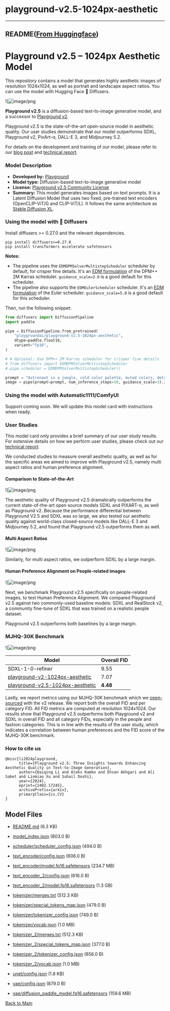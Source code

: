
# playground-v2.5-1024px-aesthetic
---


## README([From Huggingface](https://huggingface.co/playgroundai/playground-v2.5-1024px-aesthetic))


# Playground v2.5 – 1024px Aesthetic Model

This repository contains a model that generates highly aesthetic images of resolution 1024x1024, as well as portrait and landscape aspect ratios. You can use the model with Hugging Face 🧨 Diffusers.

![![image/png](https://cdn-uploads.huggingface.co/production/uploads/636c0c4eaae2da3c76b8a9a3/HYUUGfU6SOCHsvyeISQ5Y.png)

**Playground v2.5** is a diffusion-based text-to-image generative model, and a successor to [Playground v2](https://huggingface.co/playgroundai/playground-v2-1024px-aesthetic).

Playground v2.5 is the state-of-the-art open-source model in aesthetic quality. Our user studies demonstrate that our model outperforms SDXL, Playground v2, PixArt-α, DALL-E 3, and Midjourney 5.2.

For details on the development and training of our model, please refer to our [blog post](https://blog.playgroundai.com/playground-v2-5/) and [technical report](https://marketing-cdn.playground.com/research/pgv2.5_compressed.pdf).

### Model Description
- **Developed by:** [Playground](https://playground.com)
- **Model type:** Diffusion-based text-to-image generative model
- **License:** [Playground v2.5 Community License](https://huggingface.co/playgroundai/playground-v2.5-1024px-aesthetic/blob/main/LICENSE.md)
- **Summary:** This model generates images based on text prompts. It is a Latent Diffusion Model that uses two fixed, pre-trained text encoders (OpenCLIP-ViT/G and CLIP-ViT/L). It follows the same architecture as [Stable Diffusion XL](https://huggingface.co/docs/diffusers/en/using-diffusers/sdxl).

### Using the model with 🧨 Diffusers

Install diffusers >= 0.27.0 and the relevant dependencies.

```
pip install diffusers>=0.27.0
pip install transformers accelerate safetensors
```

**Notes:**
- The pipeline uses the `EDMDPMSolverMultistepScheduler` scheduler by default, for crisper fine details. It's an [EDM formulation](https://arxiv.org/abs/2206.00364) of the DPM++ 2M Karras scheduler. `guidance_scale=3.0` is a good default for this scheduler.
- The pipeline also supports the `EDMEulerScheduler` scheduler. It's an [EDM formulation](https://arxiv.org/abs/2206.00364) of the Euler scheduler. `guidance_scale=5.0` is a good default for this scheduler.

Then, run the following snippet:

```python
from diffusers import DiffusionPipeline
import paddle

pipe = DiffusionPipeline.from_pretrained(
    "playgroundai/playground-v2.5-1024px-aesthetic",
    dtype=paddle.float16,
    variant="fp16",
)

# # Optional: Use DPM++ 2M Karras scheduler for crisper fine details
# from diffusers import EDMDPMSolverMultistepScheduler
# pipe.scheduler = EDMDPMSolverMultistepScheduler()

prompt = "Astronaut in a jungle, cold color palette, muted colors, detailed, 8k"
image = pipe(prompt=prompt, num_inference_steps=50, guidance_scale=3).images[0]
```

### Using the model with Automatic1111/ComfyUI

Support coming soon. We will update this model card with instructions when ready.

### User Studies

This model card only provides a brief summary of our user study results. For extensive details on how we perform user studies, please check out our [technical report](https://marketing-cdn.playground.com/research/pgv2.5_compressed.pdf).

We conducted studies to measure overall aesthetic quality, as well as for the specific areas we aimed to improve with Playground v2.5, namely multi aspect ratios and human preference alignment.

#### Comparison to State-of-the-Art

![![image/png](https://cdn-uploads.huggingface.co/production/uploads/63855d851769b7c4b10e1f76/V7LFNzgoQJnL__ndU0CnE.png)

The aesthetic quality of Playground v2.5 dramatically outperforms the current state-of-the-art open source models SDXL and PIXART-α, as well as Playground v2. Because the performance differential between Playground V2.5 and SDXL was so large, we also tested our aesthetic quality against world-class closed-source models like DALL-E 3 and Midjourney 5.2, and found that Playground v2.5 outperforms them as well.

#### Multi Aspect Ratios

![![image/png](https://cdn-uploads.huggingface.co/production/uploads/636c0c4eaae2da3c76b8a9a3/xMB0r-CmR3N6dABFlcV71.png)

Similarly, for multi aspect ratios, we outperform SDXL by a large margin.

#### Human Preference Alignment on People-related images

![![image/png](https://cdn-uploads.huggingface.co/production/uploads/636c0c4eaae2da3c76b8a9a3/7c-8Stw52OsNtUjse8Slv.png)

Next, we benchmark Playground v2.5 specifically on people-related images, to test Human Preference Alignment. We compared Playground v2.5 against two commonly-used baseline models: SDXL and RealStock v2, a community fine-tune of SDXL that was trained on a realistic people dataset.

Playground v2.5 outperforms both baselines by a large margin.

### MJHQ-30K Benchmark

![![image/png](https://cdn-uploads.huggingface.co/production/uploads/636c0c4eaae2da3c76b8a9a3/7tyYDPGUtokh-k18XDSte.png)

| Model                                 | Overall FID   |
| ------------------------------------- | ----- |
| SDXL-1-0-refiner                      | 9.55  |
| [playground-v2-1024px-aesthetic](https://huggingface.co/playgroundai/playground-v2-1024px-aesthetic)        | 7.07  |
| [playground-v2.5-1024px-aesthetic](https://huggingface.co/playgroundai/playground-v2.5-1024px-aesthetic) | **4.48** |

Lastly, we report metrics using our MJHQ-30K benchmark which we [open-sourced](https://huggingface.co/datasets/playgroundai/MJHQ-30K) with the v2 release. We report both the overall FID and per category FID. All FID metrics are computed at resolution 1024x1024. Our results show that Playground v2.5 outperforms both Playground v2 and SDXL in overall FID and all category FIDs, especially in the people and fashion categories. This is in line with the results of the user study, which indicates a correlation between human preferences and the FID score of the MJHQ-30K benchmark.

### How to cite us

```
@misc{li2024playground,
      title={Playground v2.5: Three Insights towards Enhancing Aesthetic Quality in Text-to-Image Generation}, 
      author={Daiqing Li and Aleks Kamko and Ehsan Akhgari and Ali Sabet and Linmiao Xu and Suhail Doshi},
      year={2024},
      eprint={2402.17245},
      archivePrefix={arXiv},
      primaryClass={cs.CV}
}
```



## Model Files

- [README.md](https://paddlenlp.bj.bcebos.com/models/community/playgroundai/playground-v2.5-1024px-aesthetic/README.md) (6.3 KB)

- [model_index.json](https://paddlenlp.bj.bcebos.com/models/community/playgroundai/playground-v2.5-1024px-aesthetic/model_index.json) (803.0 B)

- [scheduler/scheduler_config.json](https://paddlenlp.bj.bcebos.com/models/community/playgroundai/playground-v2.5-1024px-aesthetic/scheduler/scheduler_config.json) (494.0 B)

- [text_encoder/config.json](https://paddlenlp.bj.bcebos.com/models/community/playgroundai/playground-v2.5-1024px-aesthetic/text_encoder/config.json) (606.0 B)

- [text_encoder/model.fp16.safetensors](https://paddlenlp.bj.bcebos.com/models/community/playgroundai/playground-v2.5-1024px-aesthetic/text_encoder/model.fp16.safetensors) (234.7 MB)

- [text_encoder_2/config.json](https://paddlenlp.bj.bcebos.com/models/community/playgroundai/playground-v2.5-1024px-aesthetic/text_encoder_2/config.json) (616.0 B)

- [text_encoder_2/model.fp16.safetensors](https://paddlenlp.bj.bcebos.com/models/community/playgroundai/playground-v2.5-1024px-aesthetic/text_encoder_2/model.fp16.safetensors) (1.3 GB)

- [tokenizer/merges.txt](https://paddlenlp.bj.bcebos.com/models/community/playgroundai/playground-v2.5-1024px-aesthetic/tokenizer/merges.txt) (512.3 KB)

- [tokenizer/special_tokens_map.json](https://paddlenlp.bj.bcebos.com/models/community/playgroundai/playground-v2.5-1024px-aesthetic/tokenizer/special_tokens_map.json) (479.0 B)

- [tokenizer/tokenizer_config.json](https://paddlenlp.bj.bcebos.com/models/community/playgroundai/playground-v2.5-1024px-aesthetic/tokenizer/tokenizer_config.json) (749.0 B)

- [tokenizer/vocab.json](https://paddlenlp.bj.bcebos.com/models/community/playgroundai/playground-v2.5-1024px-aesthetic/tokenizer/vocab.json) (1.0 MB)

- [tokenizer_2/merges.txt](https://paddlenlp.bj.bcebos.com/models/community/playgroundai/playground-v2.5-1024px-aesthetic/tokenizer_2/merges.txt) (512.3 KB)

- [tokenizer_2/special_tokens_map.json](https://paddlenlp.bj.bcebos.com/models/community/playgroundai/playground-v2.5-1024px-aesthetic/tokenizer_2/special_tokens_map.json) (377.0 B)

- [tokenizer_2/tokenizer_config.json](https://paddlenlp.bj.bcebos.com/models/community/playgroundai/playground-v2.5-1024px-aesthetic/tokenizer_2/tokenizer_config.json) (856.0 B)

- [tokenizer_2/vocab.json](https://paddlenlp.bj.bcebos.com/models/community/playgroundai/playground-v2.5-1024px-aesthetic/tokenizer_2/vocab.json) (1.0 MB)

- [unet/config.json](https://paddlenlp.bj.bcebos.com/models/community/playgroundai/playground-v2.5-1024px-aesthetic/unet/config.json) (1.8 KB)

- [vae/config.json](https://paddlenlp.bj.bcebos.com/models/community/playgroundai/playground-v2.5-1024px-aesthetic/vae/config.json) (879.0 B)

- [vae/diffusion_paddle_model.fp16.safetensors](https://paddlenlp.bj.bcebos.com/models/community/playgroundai/playground-v2.5-1024px-aesthetic/vae/diffusion_paddle_model.fp16.safetensors) (159.6 MB)


[Back to Main](../../)